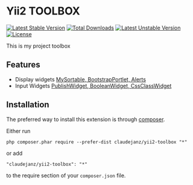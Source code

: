 Yii2 TOOLBOX
=============

[![Latest Stable Version](https://poser.pugx.org/claudejanz/yii2-toolbox/v/stable)](https://packagist.org/packages/claudejanz/yii2-toolbox) [![Total Downloads](https://poser.pugx.org/claudejanz/yii2-toolbox/downloads)](https://packagist.org/packages/claudejanz/yii2-toolbox) [![Latest Unstable Version](https://poser.pugx.org/claudejanz/yii2-toolbox/v/unstable)](https://packagist.org/packages/claudejanz/yii2-toolbox) [![License](https://poser.pugx.org/claudejanz/yii2-toolbox/license)](https://packagist.org/packages/claudejanz/yii2-toolbox)


This is my project toolbox

Features
-----
 - Display widgets [MySortable, BootstrapPortlet, Alerts](widgets/)
 - Input Widgets [PublishWidget, BooleanWidget, CssClassWidget](widgets/inputs/)

Installation
------------

The preferred way to install this extension is through [composer](http://getcomposer.org/download/).

Either run

```
php composer.phar require --prefer-dist claudejanz/yii2-toolbox "*"
```

or add

```
"claudejanz/yii2-toolbox": "*"
```

to the require section of your `composer.json` file.


